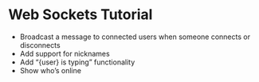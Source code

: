 # Web Sockets Tutorial

* Broadcast a message to connected users when someone connects or disconnects
* Add support for nicknames
* Add “{user} is typing” functionality
* Show who’s online